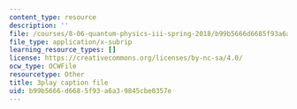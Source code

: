 ```yaml
---
content_type: resource
description: ''
file: /courses/8-06-quantum-physics-iii-spring-2018/b99b5666d6685f93a6a39845cbe0357e_mas9avjieP0.vtt
file_type: application/x-subrip
learning_resource_types: []
license: https://creativecommons.org/licenses/by-nc-sa/4.0/
ocw_type: OCWFile
resourcetype: Other
title: 3play caption file
uid: b99b5666-d668-5f93-a6a3-9845cbe0357e
---
```

